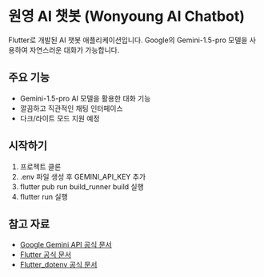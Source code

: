 # 원영 AI 챗봇 (Wonyoung AI Chatbot)

Flutter로 개발된 AI 챗봇 애플리케이션입니다. Google의 Gemini-1.5-pro 모델을 사용하여 자연스러운 대화가 가능합니다.

## 주요 기능

- Gemini-1.5-pro AI 모델을 활용한 대화 기능
- 깔끔하고 직관적인 채팅 인터페이스
- 다크/라이트 모드 지원 예정

## 시작하기

1. 프로젝트 클론
2. .env 파일 생성 후 GEMINI_API_KEY 추가
3. flutter pub run build_runner build 실행
4. flutter run 실행

## 참고 자료

- [Google Gemini API 공식 문서](https://cloud.google.com/docs/generative-ai/gemini-api)
- [Flutter 공식 문서](https://docs.flutter.dev/)
- [Flutter_dotenv 공식 문서](https://pub.dev/packages/flutter_dotenv)